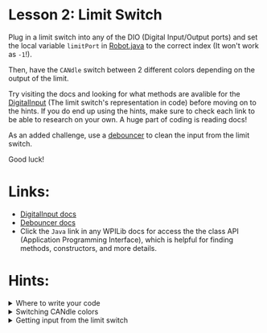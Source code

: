 # Lesson 2: Limit Switch

Plug in a limit switch into any of the DIO (Digital Input/Output ports) and set the local variable `limitPort` in [Robot.java](src/main/java/frc/robot/Robot.java) to the correct index (It won't work as `-1`!).

Then, have the `CANdle` switch between 2 different colors depending on the output of the limit.

Try visiting the docs and looking for what methods are avalible for the [DigitalInput](https://docs.wpilib.org/en/stable/docs/software/hardware-apis/sensors/digital-inputs-software.html) (The limit switch's representation in code) before moving on to the hints. If you do end up using the hints, make sure to check each link to be able to research on your own. A huge part of coding is reading docs!

As an added challenge, use a [debouncer](https://docs.wpilib.org/en/stable/docs/software/advanced-controls/filters/debouncer.html?highlight=debouncer) to clean the input from the limit switch.

Good luck!

# Links:
- [DigitalInput docs](https://docs.wpilib.org/en/stable/docs/software/hardware-apis/sensors/digital-inputs-software.html)
- [Debouncer docs](https://docs.wpilib.org/en/stable/docs/software/advanced-controls/filters/debouncer.html?highlight=debouncer)
- Click the `Java` link in any WPILib docs for access the the class API (Application Programming Interface), which is helpful for finding methods, constructors, and more details.
  
# Hints:

<details><summary>Where to write your code</summary>

- Put your code in [Robot.java](src/main/java/frc/robot/Robot.java)'s `teleopPeriodic()` method to have it run every [robot loop](https://docs.wpilib.org/en/stable/docs/software/vscode-overview/creating-robot-program.html#timedrobot") (20 ms)

</details>

<details> <summary> Switching CANdle colors </summary>

- Switch the candle between solid colors using the `Candle`'s `setAllToColor(r, g, b)` method, where each parameter is an integer from 0-255 representing the strength of each color channel

</details>

<details> <summary> Getting input from the limit switch </summary>

- Get the current state of the limit switch by using the `DigitalInput`'s `get()` method to get a boolean value (`true` for pressed, `false` for unpressed)
 
</details>